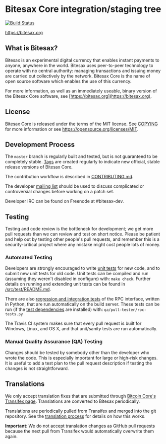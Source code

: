 Bitesax Core integration/staging tree
=====================================

[![Build Status](https://travis-ci.org/bitesax-project/bitesax.svg?branch=master)](https://travis-ci.org/bitesax-project/bitesax)

https://bitesax.org

What is Bitesax?
----------------

Bitesax is an experimental digital currency that enables instant payments to
anyone, anywhere in the world. Bitesax uses peer-to-peer technology to operate
with no central authority: managing transactions and issuing money are carried
out collectively by the network. Bitesax Core is the name of open source
software which enables the use of this currency.

For more information, as well as an immediately useable, binary version of
the Bitesax Core software, see [https://bitesax.org](https://bitesax.org).

License
-------

Bitesax Core is released under the terms of the MIT license. See [COPYING](COPYING) for more
information or see https://opensource.org/licenses/MIT.

Development Process
-------------------

The `master` branch is regularly built and tested, but is not guaranteed to be
completely stable. [Tags](https://github.com/bitesax-project/bitesax/tags) are created
regularly to indicate new official, stable release versions of Bitesax Core.

The contribution workflow is described in [CONTRIBUTING.md](CONTRIBUTING.md).

The developer [mailing list](https://groups.google.com/forum/#!forum/bitesax-dev)
should be used to discuss complicated or controversial changes before working
on a patch set.

Developer IRC can be found on Freenode at #bitesax-dev.

Testing
-------

Testing and code review is the bottleneck for development; we get more pull
requests than we can review and test on short notice. Please be patient and help out by testing
other people's pull requests, and remember this is a security-critical project where any mistake might cost people
lots of money.

### Automated Testing

Developers are strongly encouraged to write [unit tests](src/test/README.md) for new code, and to
submit new unit tests for old code. Unit tests can be compiled and run
(assuming they weren't disabled in configure) with: `make check`. Further details on running
and extending unit tests can be found in [/src/test/README.md](/src/test/README.md).

There are also [regression and integration tests](/qa) of the RPC interface, written
in Python, that are run automatically on the build server.
These tests can be run (if the [test dependencies](/qa) are installed) with: `qa/pull-tester/rpc-tests.py`

The Travis CI system makes sure that every pull request is built for Windows, Linux, and OS X, and that unit/sanity tests are run automatically.

### Manual Quality Assurance (QA) Testing

Changes should be tested by somebody other than the developer who wrote the
code. This is especially important for large or high-risk changes. It is useful
to add a test plan to the pull request description if testing the changes is
not straightforward.

Translations
------------

We only accept translation fixes that are submitted through [Bitcoin Core's Transifex page](https://www.transifex.com/projects/p/bitcoin/).
Translations are converted to Bitesax periodically.

Translations are periodically pulled from Transifex and merged into the git repository. See the
[translation process](doc/translation_process.md) for details on how this works.

**Important**: We do not accept translation changes as GitHub pull requests because the next
pull from Transifex would automatically overwrite them again.
